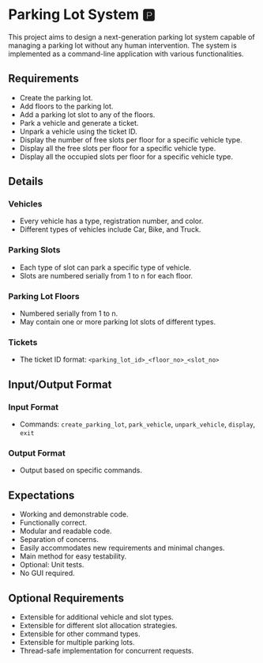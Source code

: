 # Parking Lot System 🅿️

This project aims to design a next-generation parking lot system capable of managing a parking lot without any human intervention. The system is implemented as a command-line application with various functionalities.

## Requirements

- Create the parking lot.
- Add floors to the parking lot.
- Add a parking lot slot to any of the floors.
- Park a vehicle and generate a ticket.
- Unpark a vehicle using the ticket ID.
- Display the number of free slots per floor for a specific vehicle type.
- Display all the free slots per floor for a specific vehicle type.
- Display all the occupied slots per floor for a specific vehicle type.

## Details

### Vehicles
- Every vehicle has a type, registration number, and color.
- Different types of vehicles include Car, Bike, and Truck.

### Parking Slots
- Each type of slot can park a specific type of vehicle.
- Slots are numbered serially from 1 to n for each floor.

### Parking Lot Floors
- Numbered serially from 1 to n.
- May contain one or more parking lot slots of different types.

### Tickets
- The ticket ID format: `<parking_lot_id>_<floor_no>_<slot_no>`

## Input/Output Format

### Input Format
- Commands: `create_parking_lot`, `park_vehicle`, `unpark_vehicle`, `display`, `exit`

### Output Format
- Output based on specific commands.


## Expectations

- Working and demonstrable code.
- Functionally correct.
- Modular and readable code.
- Separation of concerns.
- Easily accommodates new requirements and minimal changes.
- Main method for easy testability.
- Optional: Unit tests.
- No GUI required.

## Optional Requirements

- Extensible for additional vehicle and slot types.
- Extensible for different slot allocation strategies.
- Extensible for other command types.
- Extensible for multiple parking lots.
- Thread-safe implementation for concurrent requests.



